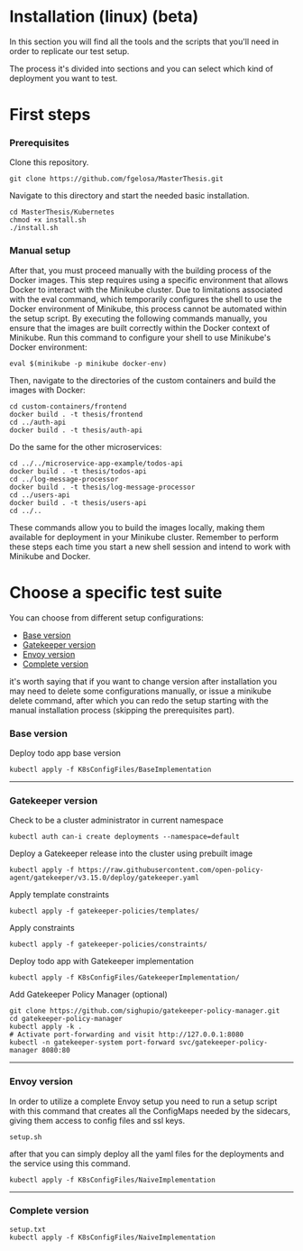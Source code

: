 # Installation (linux) (beta)
In this section you will find all the tools and the scripts that you'll need in order to replicate our test setup.

The process it's divided into sections and you can select which kind of deployment you want to test.

# First steps
### Prerequisites
Clone this repository.
```
git clone https://github.com/fgelosa/MasterThesis.git
```
Navigate to this directory and start the needed basic installation.
```
cd MasterThesis/Kubernetes
chmod +x install.sh
./install.sh
```
### Manual setup
After that, you must proceed manually with the building process of the Docker images. This step requires using a specific environment that allows Docker to interact with the Minikube cluster. Due to limitations associated with the eval command, which temporarily configures the shell to use the Docker environment of Minikube, this process cannot be automated within the setup script. By executing the following commands manually, you ensure that the images are built correctly within the Docker context of Minikube.
Run this command to configure your shell to use Minikube's Docker environment:
```
eval $(minikube -p minikube docker-env)
```
Then, navigate to the directories of the custom containers and build the images with Docker:
```
cd custom-containers/frontend
docker build . -t thesis/frontend
cd ../auth-api
docker build . -t thesis/auth-api
```
Do the same for the other microservices:
```
cd ../../microservice-app-example/todos-api
docker build . -t thesis/todos-api
cd ../log-message-processor
docker build . -t thesis/log-message-processor
cd ../users-api
docker build . -t thesis/users-api
cd ../..
```
These commands allow you to build the images locally, making them available for deployment in your Minikube cluster. Remember to perform these steps each time you start a new shell session and intend to work with Minikube and Docker.

# Choose a specific test suite
You can choose from different setup configurations:
- [Base version](#base-version)
- [Gatekeeper version](#gatekeeper-version)
- [Envoy version](#envoy-version)
- [Complete version](#complete-version)

it's worth saying that if you want to change version after installation you may need to delete some configurations manually, or issue a minikube delete command, after which you can redo the setup starting with the manual installation process (skipping the prerequisites part).

### Base version
Deploy todo app base version
```
kubectl apply -f K8sConfigFiles/BaseImplementation
```
---

### Gatekeeper version
Check to be a cluster administrator in current namespace
```
kubectl auth can-i create deployments --namespace=default
```
Deploy a Gatekeeper release into the cluster using prebuilt image
```
kubectl apply -f https://raw.githubusercontent.com/open-policy-agent/gatekeeper/v3.15.0/deploy/gatekeeper.yaml
```
Apply template constraints
```
kubectl apply -f gatekeeper-policies/templates/
```
Apply constraints
```
kubectl apply -f gatekeeper-policies/constraints/
```
Deploy todo app with Gatekeeper implementation
```
kubectl apply -f K8sConfigFiles/GatekeeperImplementation/
```
Add Gatekeeper Policy Manager (optional)
```
git clone https://github.com/sighupio/gatekeeper-policy-manager.git
cd gatekeeper-policy-manager
kubectl apply -k .
# Activate port-forwarding and visit http://127.0.0.1:8080
kubectl -n gatekeeper-system port-forward svc/gatekeeper-policy-manager 8080:80
```
---

### Envoy version
In order to utilize a complete Envoy setup you need to run a setup script with this command that creates all the ConfigMaps needed by the sidecars, giving them access to config files and ssl keys.
```
setup.sh
```

after that you can simply deploy all the yaml files for the deployments and the service using this command.
```
kubectl apply -f K8sConfigFiles/NaiveImplementation
```
---

### Complete version
```
setup.txt
kubectl apply -f K8sConfigFiles/NaiveImplementation

```
